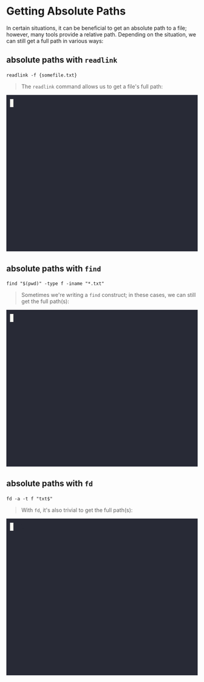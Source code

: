 # Getting Absolute Paths

In certain situations, it can be beneficial to get an absolute path to a file; however, many tools provide a relative path. Depending on the situation, we can still get a full path in various ways:

## absolute paths with `readlink`

`readlink -f {somefile.txt}`

> The `readlink` command allows us to get a file's full path:

![absolute-path-with-readlink](../assets/absolute-path-readlink.gif)

## absolute paths with `find`

`find "$(pwd)" -type f -iname "*.txt"`

> Sometimes we're writing a `find` construct; in these cases, we can still get the full path(s):

![absolute-path-with-find](../assets/absolute-path-find.gif)

## absolute paths with `fd`

`fd -a -t f "txt$"`

> With `fd`, it's also trivial to get the full path(s):

![absolute-path-with-fd](../assets/absolute-path-fd.gif)
